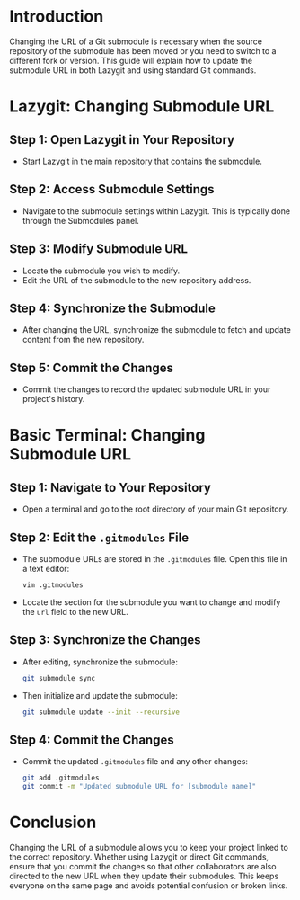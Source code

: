 # Introduction
Changing the URL of a Git submodule is necessary when the source repository of the submodule has been moved or you need to switch to a different fork or version. This guide will explain how to update the submodule URL in both Lazygit and using standard Git commands.

# Lazygit: Changing Submodule URL
## Step 1: Open Lazygit in Your Repository
- Start Lazygit in the main repository that contains the submodule.

## Step 2: Access Submodule Settings
- Navigate to the submodule settings within Lazygit. This is typically done through the Submodules panel.

## Step 3: Modify Submodule URL
- Locate the submodule you wish to modify.
- Edit the URL of the submodule to the new repository address.

## Step 4: Synchronize the Submodule
- After changing the URL, synchronize the submodule to fetch and update content from the new repository.

## Step 5: Commit the Changes
- Commit the changes to record the updated submodule URL in your project's history.

# Basic Terminal: Changing Submodule URL
## Step 1: Navigate to Your Repository
- Open a terminal and go to the root directory of your main Git repository.

## Step 2: Edit the `.gitmodules` File
- The submodule URLs are stored in the `.gitmodules` file. Open this file in a text editor:

  ```bash
  vim .gitmodules
  ```

- Locate the section for the submodule you want to change and modify the `url` field to the new URL.

## Step 3: Synchronize the Changes
- After editing, synchronize the submodule:

  ```bash
  git submodule sync
  ```

- Then initialize and update the submodule:

  ```bash
  git submodule update --init --recursive
  ```

## Step 4: Commit the Changes
- Commit the updated `.gitmodules` file and any other changes:

  ```bash
  git add .gitmodules
  git commit -m "Updated submodule URL for [submodule name]"
  ```

# Conclusion
Changing the URL of a submodule allows you to keep your project linked to the correct repository. Whether using Lazygit or direct Git commands, ensure that you commit the changes so that other collaborators are also directed to the new URL when they update their submodules. This keeps everyone on the same page and avoids potential confusion or broken links.
